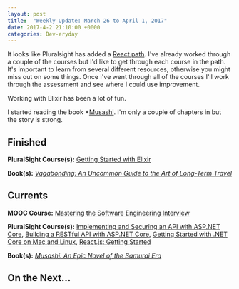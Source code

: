 ```yaml
---
layout: post
title:  "Weekly Update: March 26 to April 1, 2017"
date: 2017-4-2 21:10:00 +0000
categories: Dev-eryday
---
```


It looks like Pluralsight has added a [React path][path]. I've already worked through a couple of the courses but I'd like to get through each course in the path. It's important to learn from several different resources, otherwise you might miss out on some things. Once I've went through all of the courses I'll work through the assessment and see where I could use improvement.

Working with Elixir has been a lot of fun.

I started reading the book *[Musashi][mus]. I'm only a couple of chapters in but the story is strong. 

Finished
--------
**PluralSight Course(s):** [Getting Started with Elixir][elixir]

**Book(s):** *[Vagabonding: An Uncommon Guide to the Art of Long-Term Travel][vaga]*

Currents
--------
**MOOC Course:** [Mastering the Software Engineering Interview][se]

**PluralSight Course(s):** [Implementing and Securing an API with ASP.NET Core][core], [Building a RESTful API with ASP.NET Core][rest], [Getting Started with .NET Core on Mac and Linux][mac], [React.js: Getting Started][react]

**Book(s):** *[Musashi: An Epic Novel of the Samurai Era][mus]*

On the Next...
--------


[vaga]: https://www.amazon.com/Vagabonding-Uncommon-Guide-Long-Term-Travel-ebook/dp/B000FBFMKM/ref=sr_1_1?ie=UTF8&qid=1490408843&sr=8-1&keywords=vagabonding
[elixir]: https://app.pluralsight.com/library/courses/elixir-getting-started/table-of-contents
[mus]: https://www.amazon.com/dp/B00CD428BU/ref=dp-kindle-redirect?_encoding=UTF8&btkr=1
[se]: https://www.coursera.org/learn/cs-tech-interview/
[rest]: https://app.pluralsight.com/library/courses/asp-dot-net-core-restful-api-building/table-of-contents
[mac]: https://app.pluralsight.com/library/courses/dotnet-core-mac-linux-getting-started/table-of-contents
[core]: https://app.pluralsight.com/library/courses/aspdotnetcore-implementing-securing-api/table-of-contents
[react]: https://app.pluralsight.com/library/courses/react-js-getting-started/table-of-contents
[path]: https://app.pluralsight.com/paths/skills/react